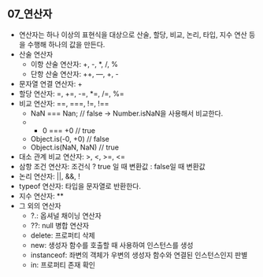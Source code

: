 ## 07_연산자

- 연산자는 하나 이상의 표현식을 대상으로 산술, 할당, 비교, 논리, 타입, 지수 연산 등을 수행해 하나의 값을 만든다.
- 산술 연산자
    - 이항 산술 연산자: +, -, *, /, %
    - 단항 산술 연산자: ++, —, +, -
- 문자열 연결 연산자: +
- 할당 연산자: =, +=, -=, *=, /=, %=
- 비교 연산자: ==, ===, !=, !==
    - NaN === Nan; // false → Number.isNaN을 사용해서 비교한다.
    - - 0 === +0 // true
    - Object.is(-0, +0) // false
    - Object.is(NaN, NaN) // true
- 대소 관계 비교 연산자: >, <, >=, <=
- 삼항 조건 연산자: 조건식 ? true 일 때 변환값 : false일 때 변환값
- 논리 연산자: ||, &&, !
- typeof 연산자: 타입을 문자열로 반환한다.
- 지수 연산자: **
- 그 외의 연산자
    - ?.: 옵셔널 채이닝 연산자
    - ??: null 병합 연산자
    - delete: 프로퍼티 삭제
    - new: 생성자 함수를 호출할 때 사용하여 인스턴스를 생성
    - instanceof: 좌변의 객체가 우변의 생성자 함수와 연결된 인스턴스인지 판별
    - in: 프로퍼티 존재 확인
